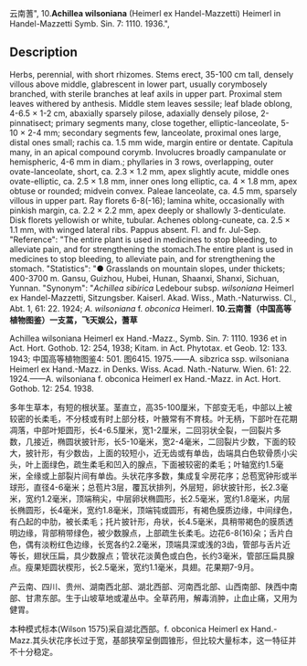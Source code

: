 云南蓍",
10.**Achillea wilsoniana** (Heimerl ex Handel-Mazzetti) Heimerl in Handel-Mazzetti Symb. Sin. 7: 1110. 1936.",

## Description
Herbs, perennial, with short rhizomes. Stems erect, 35-100 cm tall, densely villous above middle, glabrescent in lower part, usually corymbosely branched, with sterile branches at leaf axils in upper part. Proximal stem leaves withered by anthesis. Middle stem leaves sessile; leaf blade oblong, 4-6.5 × 1-2 cm, abaxially sparsely pilose, adaxially densely pilose, 2-pinnatisect; primary segments many, close together, elliptic-lanceolate, 5-10 × 2-4 mm; secondary segments few, lanceolate, proximal ones large, distal ones small; rachis ca. 1.5 mm wide, margin entire or dentate. Capitula many, in an apical compound corymb. Involucres broadly campanulate or hemispheric, 4-6 mm in diam.; phyllaries in 3 rows, overlapping, outer ovate-lanceolate, short, ca. 2.3 × 1.2 mm, apex slightly acute, middle ones ovate-elliptic, ca. 2.5 × 1.8 mm, inner ones long elliptic, ca. 4 × 1.8 mm, apex obtuse or rounded; midvein convex. Paleae lanceolate, ca. 4.5 mm, sparsely villous in upper part. Ray florets 6-8(-16); lamina white, occasionally with pinkish margin, ca. 2.2 × 2.2 mm, apex deeply or shallowly 3-denticulate. Disk florets yellowish or white, tubular. Achenes oblong-cuneate, ca. 2.5 × 1.1 mm, with winged lateral ribs. Pappus absent. Fl. and fr. Jul-Sep.
  "Reference": "The entire plant is used in medicines to stop bleeding, to alleviate pain, and for strengthening the stomach.The entire plant is used in medicines to stop bleeding, to alleviate pain, and for strengthening the stomach.
  "Statistics": "● Grasslands on mountain slopes, under thickets; 400-3700 m. Gansu, Guizhou, Hubei, Hunan, Shaanxi, Shanxi, Sichuan, Yunnan.
  "Synonym": "*Achillea sibirica* Ledebour subsp. *wilsoniana* Heimerl ex Handel-Mazzetti, Sitzungsber. Kaiserl. Akad. Wiss., Math.-Naturwiss. Cl., Abt. 1, 61: 22. 1924; *A. wilsoniana* f. *obconica* Heimerl.
**10.云南蓍（中国高等植物图鉴）一支蒿，飞天娱公，蓍草**

Achillea wilsoniana Heimerl ex Hand.-Mazz., Symb. Sin. 7: 1110. 1936 et in Act. Hort. Gothob. 12: 254, 1938; Kitam. in Act. Phytotax. et Geob. 12: 133. 1943; 中国高等植物图鉴4: 501. 图6415. 1975.——A. sibzrica ssp. wilsoniana Heimerl ex Hand.-Mazz. in Denks. Wiss. Acad. Nath.-Naturw. Wien. 61: 22. 1924.——A. wilsoniana f. obconica Heimerl ex Hand.-Mazz. in Act. Hort. Gothob. 12: 254. 1938.

多年生草本，有短的根状茎。茎直立，高35-100厘米，下部变无毛，中部以上被较密的长柔毛，不分枝或有时上部分枝，叶腋常有不育枝。叶无柄，下部叶在花期凋落，中部叶矩圆形，长4-6.5厘米，宽1-2厘米，二回羽状全裂，一回裂片多数，几接近，椭圆状披针形，长5-10毫米，宽2-4毫米，二回裂片少数，下面的较大，披针形，有少数齿，上面的较短小，近无齿或有单齿，齿端具白色软骨质小尖头，叶上面绿色，疏生柔毛和凹入的腺点，下面被较密的柔毛；叶轴宽约1.5毫米，全缘或上部裂片间有单齿。头状花序多数，集成复伞房花序；总苞宽钟形或半球形，直径4-6毫米；总苞片3层，覆瓦状排列，外层短，卵状披针形，长2.3毫米，宽约1.2毫米，顶端稍尖，中层卵状椭圆形，长2.5毫米，宽约1.8毫米，内层长椭圆形，长4毫米，宽约1.8毫米，顶端钝或圆形，有褐色膜质边缘，中间绿色，有凸起的中肋，被长柔毛；托片披针形，舟状，长4.5毫米，具稍带褐色的膜质透明边缘，背部稍带绿色，被少数腺点，上部疏生长柔毛。边花6-8(16)朵；舌片白色，偶有淡粉红色边缘，长宽各约2.2毫米，顶端具深或浅的3齿，管部与舌片近等长，翅状压扁，具少数腺点；管状花淡黄色或白色，长约3毫米，管部压扁具腺点。瘦果矩圆状楔形，长2.5毫米，宽约1.1毫米，具翅。花果期7-9月。

产云南、四川、贵州、湖南西北部、湖北西部、河南西北部、山西南部、陕西中南部、甘肃东部。生于山坡草地或灌丛中。全草药用，解毒消肿，止血止痛，又用为健胃。

本种模式标本(Wilson 1575)采自湖北西部。f. obconica Heimerl ex Hand.-Mazz.其头状花序长过于宽，基部狭窄呈倒圆锥形，但比较大量标本，这一特征并不十分稳定。

